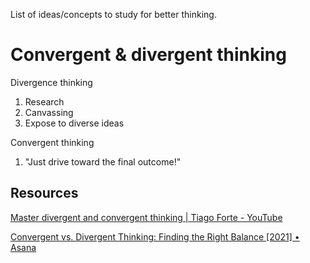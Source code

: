 List of ideas/concepts to study for better thinking.

# Convergent & divergent thinking


Divergence thinking
1. Research
2. Canvassing
3. Expose to diverse ideas

Convergent thinking
1. "Just drive toward the final outcome!"


## Resources

[Master divergent and convergent thinking | Tiago Forte - YouTube](https://www.youtube.com/watch?v=UsccvWvHgyQ)

[Convergent vs. Divergent Thinking: Finding the Right Balance [2021] • Asana](https://asana.com/resources/convergent-vs-divergent)